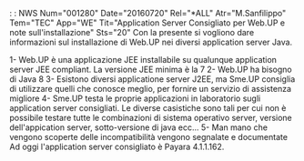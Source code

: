  :  : NWS Num="001280" Date="20160720" Rel="*ALL" Atr="M.Sanfilippo" Tem="TEC" App="WE" Tit="Application Server Consigliato per Web.UP         e note sull'installazione" Sts="20"
Con la presente si vogliono dare informazioni sul installazione di Web.UP nei diversi application server Java.

1- Web.UP è una applicazione JEE installabile su qualunque application server JEE compliant. La
versione JEE minima è la 7
2- Web.UP ha bisogno di Java 8
3- Esistono diversi applicatione server J2EE, ma Sme.UP consiglia di utilizzare quelli che conosce
meglio, per fornire un servizio di assistenza migliore
4- Sme.UP testa le proprie applicazioni in laboratorio sugli application server consigliati. Le
diverse casistiche sono tali per cui non è possibile testare tutte le combinazioni di sistema operativo server, versione dell'appication server, sotto-versione di java ecc...
5- Man mano che vengono scoperte delle incompatibilità vengono segnalate e documentate
Ad oggi l'application server consigliato è Payara 4.1.1.162.
